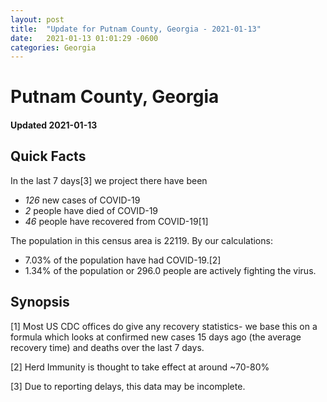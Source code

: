 ```yaml
---
layout: post
title:  "Update for Putnam County, Georgia - 2021-01-13"
date:   2021-01-13 01:01:29 -0600
categories: Georgia
---
```


# Putnam County, Georgia
#### Updated 2021-01-13

## Quick Facts

In the last 7 days[3] we project there have been
- *126* new cases of COVID-19
- *2* people have died of COVID-19
- *46* people have recovered from COVID-19[1]

The population in this census area is 22119. By our calculations:
- 7.03% of the population have had COVID-19.[2]
- 1.34% of the population or 296.0 people are actively fighting the virus.

## Synopsis




[1] Most US CDC offices do give any recovery statistics- we base this on a formula which looks at confirmed new cases
15 days ago (the average recovery time) and deaths over the last 7 days.

[2] Herd Immunity is thought to take effect at around ~70-80%

[3] Due to reporting delays, this data may be incomplete.
 
    